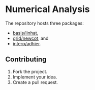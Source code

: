 # Numerical Analysis

The repository hosts three packages:

* [basis/linhat](basis/linhat),
* [grid/newcot](grid/newcot), and
* [interp/adhier](interp/adhier).

## Contributing

1. Fork the project.
2. Implement your idea.
3. Create a pull request.
